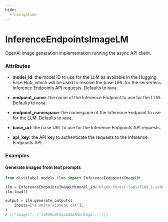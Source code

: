 ```yaml
---
hide:
  - navigation
---
```

# InferenceEndpointsImageLM


OpenAI image generation implementation running the async API client.







### Attributes

- **model_id**: the model ID to use for the LLM as available in the Hugging Face Hub, which  will be used to resolve the base URL for the serverless Inference Endpoints API requests.  Defaults to `None`.

- **endpoint_name**: the name of the Inference Endpoint to use for the LLM. Defaults to `None`.

- **endpoint_namespace**: the namespace of the Inference Endpoint to use for the LLM. Defaults to `None`.

- **base_url**: the base URL to use for the Inference Endpoints API requests.

- **api_key**: the API key to authenticate the requests to the Inference Endpoints API.







### Examples


#### Generate images from text prompts
```python
from distilabel.models.ilms import InferenceEndpointsImageLM

ilm = InferenceEndpointsImageLM(model_id="black-forest-labs/FLUX.1-schnell", api_key="api.key")
ilm.load()

output = ilm.generate_outputs(
    inputs=["a white siamese cat"],
)
# [{"images": ["iVBORw0KGgoAAAANSUhEUgA..."]}]
```



